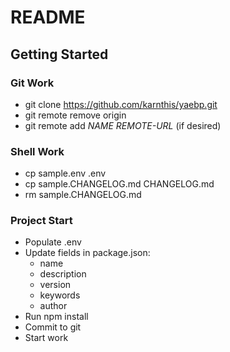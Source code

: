 # README
## Getting Started

### Git Work
* git clone https://github.com/karnthis/yaebp.git
* git remote remove origin
* git remote add *NAME* *REMOTE-URL* (if desired)

### Shell Work
* cp sample.env .env
* cp sample.CHANGELOG.md CHANGELOG.md
* rm sample.CHANGELOG.md

### Project Start
* Populate .env
* Update fields in package.json:
	* name
	* description
	* version
	* keywords
	* author
* Run npm install
* Commit to git
* Start work
